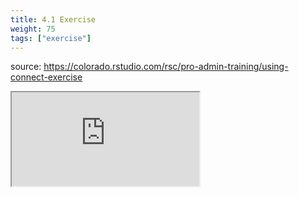 ```yaml
---
title: 4.1 Exercise
weight: 75
tags: ["exercise"]
---
```


source: https://colorado.rstudio.com/rsc/pro-admin-training/using-connect-exercise

<div class="resp-container-learnr" class="cssload-loader">
  <div class="cssload-loader">
    <div class="cssload-inner cssload-one"></div>
    <div class="cssload-inner cssload-two"></div>
    <div class="cssload-inner cssload-three"></div>
  </div>
  <iframe 
    src="https://colorado.rstudio.com/rsc/pro-admin-training/using-connect-exercise" 
    class="resp-iframe-learnr" 
    gesture="media"  allowfullscreen>
  </iframe>
</div>



